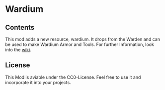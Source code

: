 # Wardium

## Contents

This mod adds a new resource, wardium. It drops from the Warden and can be used to make Wardium Armor and Tools. For further Information, look into the [wiki](https://github.com/Parcival791/Wardium-1.19/wiki).

## License

This Mod is aviable under the CC0-License. Feel free to use it and incorporate it into your projects.

